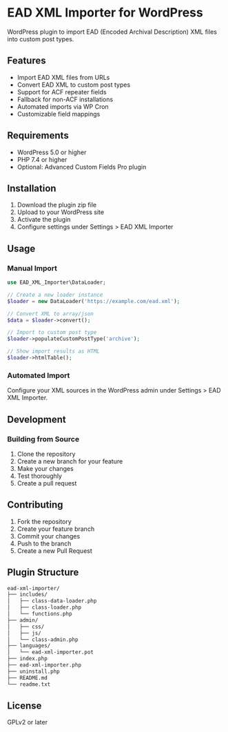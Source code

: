 # EAD XML Importer for WordPress

WordPress plugin to import EAD (Encoded Archival Description) XML files into custom post types.

## Features

- Import EAD XML files from URLs
- Convert EAD XML to custom post types
- Support for ACF repeater fields
- Fallback for non-ACF installations
- Automated imports via WP Cron
- Customizable field mappings

## Requirements

- WordPress 5.0 or higher
- PHP 7.4 or higher
- Optional: Advanced Custom Fields Pro plugin

## Installation

1. Download the plugin zip file
2. Upload to your WordPress site
3. Activate the plugin
4. Configure settings under Settings > EAD XML Importer

## Usage

### Manual Import

```php
use EAD_XML_Importer\DataLoader;

// Create a new loader instance
$loader = new DataLoader('https://example.com/ead.xml');

// Convert XML to array/json
$data = $loader->convert();

// Import to custom post type
$loader->populateCustomPostType('archive');

// Show import results as HTML
$loader->htmlTable();
```

### Automated Import

Configure your XML sources in the WordPress admin under Settings > EAD XML Importer.

## Development

### Building from Source

1. Clone the repository
2. Create a new branch for your feature
3. Make your changes
4. Test thoroughly
5. Create a pull request

## Contributing

1. Fork the repository
2. Create your feature branch
3. Commit your changes
4. Push to the branch
5. Create a new Pull Request

## Plugin Structure

```bash
ead-xml-importer/
├── includes/
│   ├── class-data-loader.php
│   ├── class-loader.php
│   └── functions.php
├── admin/
│   ├── css/
│   ├── js/
│   └── class-admin.php
├── languages/
│   └── ead-xml-importer.pot
├── index.php
├── ead-xml-importer.php
├── uninstall.php
├── README.md
└── readme.txt
```

## License

GPLv2 or later
